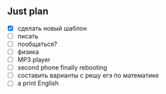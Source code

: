 ## Just plan
- [x] сделать новый шаблон
- [ ] писать
- [ ] пообщаться? 
- [ ] физика
- [ ] MP3 player
- [ ] second phone finally rebooting
- [ ] составить варианты с решу егэ по математике
- [ ] a print English
